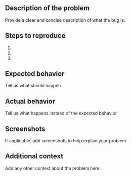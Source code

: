 ## Description of the problem

Provide a clear and concise description of what the bug is.

## Steps to reproduce

1.
2.
3.

## Expected behavior

Tell us what should happen

## Actual behavior

Tell us what happens instead of the expected behavior

## Screenshots

If applicable, add screenshots to help explain your problem.

## Additional context

Add any other context about the problem here.
